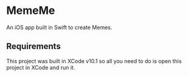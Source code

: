 # MemeMe
An iOS app built in Swift to create Memes.

## Requirements
This project was built in XCode v10.1 so all you need to do is open this project in XCode and run it.
